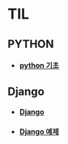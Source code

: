 # TIL
## PYTHON
* #### [python 기초](https://github.com/jinjaehyuk/TIL/tree/jin/PYTHON/)
 
## Django
* #### [Django](https://github.com/jinjaehyuk/TIL/tree/jin/Django/)
* #### [Django 예제](https://github.com/jinjaehyuk/TIL/tree/jin/Django/Django_example/Django_example.md)
 

